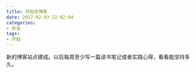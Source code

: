 ```yaml
---
title: 开始写博客
date: 2017-02-03 22:02:04
categories:
- 杂谈
tags:
- 开始
---
```

新的博客站点建成。以后每周至少写一篇读书笔记或者实践心得，看看能坚持多久。